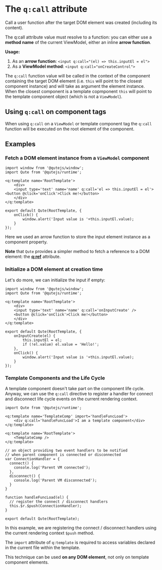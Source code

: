 # The `q:call` attribute

Call a user function after the target DOM element was created (including its content).

The q:call attribute value must resolve to a function: you can either use a **method name** of the current ViewModel, either an inline **arrow function**.

**Usage:**
1. As an **arrow function**: `<input q:call="(el) => this.inputEl = el">`
2. As a **ViewModel method**: `<input q:call="onCreateControl">`

The `q:call` function value will be called in the context of the component containing the target DOM element (i.e. `this` will point to the closest component instance) and will take as argument the element instance.  \
When the closest component is a template copmponent `this` will point to the template component object (which is not a `ViewModel`).

## Using `q:call` on component tags

When using `q:call` on a `ViewModel` or template component tag the `q:call` function will be executed on the root element of the component.

## Examples

### Fetch a DOM element instance from a `ViewModel` component

```jsq
import window from '@qutejs/window';
import Qute from '@qutejs/runtime';

<q:template name='RootTemplate'>
	<div>
	<input type='text' name='name' q:call='el => this.inputEl = el'><button @click='onClick'>Click me!</button>
	</div>
</q:template>

export default Qute(RootTemplate, {
	onClick() {
		window.alert('Input value is '+this.inputEl.value);
	}
});
```

Here we used an arrow function to store the input element instance as a component property.

**Note** that `Qute` provides a simpler method to fetch a reference to a DOM element: the **[q:ref](#/attributes/q-ref)** attribute.

### Initialize a DOM element at creation time

Let's do more, we can initialize the input if empty:

```jsq
import window from '@qutejs/window';
import Qute from '@qutejs/runtime';

<q:template name='RootTemplate'>
	<div>
	<input type='text' name='name' q:call='onInputCreate' />
	<button @click='onClick'>Click me!</button>
	</div>
</q:template>

export default Qute(RootTemplate, {
	onInputCreate(el) {
		this.inputEl = el;
		if (!el.value) el.value = 'Hello!';
	},
	onClick() {
		window.alert('Input value is '+this.inputEl.value);
	}
});
```

### Template Components and the Life Cycle

A template component doesn't take part on the component life cycle.  \
Anyway, we can use the `q:call` directive to register a handler for connect and disconnect life cycle events on the current rendering context.

```jsq
import Qute from '@qutejs/runtime';

<q:template name='TemplateComp' import='handleFuncLoad'>
    <div q:call='handleFuncLoad'>I am a template component</div>
</q:template>

<q:template name='RootTemplate'>
    <TemplateComp />
</q:template>

// an object providing two event handlers to be notified
// when parent component is connected or disconnected
var ConnectionHandler = {
  connect() {
  	console.log('Parent VM connected');
  },
  disconnect() {
    console.log('Parent VM disconnected');
  }
}

function handleFuncLoad(el) {
  // register the connect / disconnect handlers
  this.$r.$push(ConnectionHandler);
}

export default Qute(RootTemplate);
```

In this example, we are registering the connect / disconnect handlers using the current rendering context `$push` method.

The `import` attribute of `q:template` is required to access variables declared in the current file within the template.

This technique can be used **on any DOM element**, not only on template component elements.



